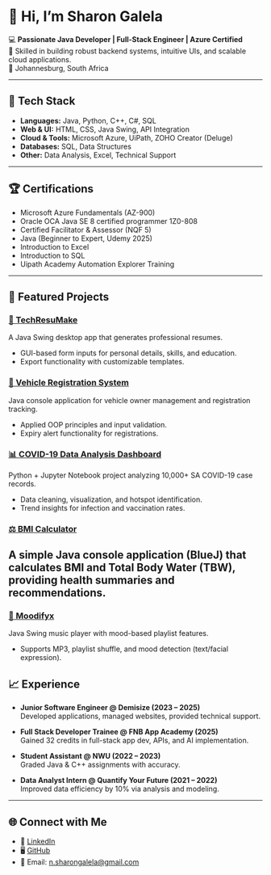 # 👋 Hi, I’m Sharon Galela  

💻 **Passionate Java Developer | Full-Stack Engineer | Azure Certified**  
🚀 Skilled in building robust backend systems, intuitive UIs, and scalable cloud applications.  
📍 Johannesburg, South Africa  

---

## 🔧 Tech Stack  

- **Languages:** Java, Python, C++, C#, SQL  
- **Web & UI:** HTML, CSS, Java Swing, API Integration  
- **Cloud & Tools:** Microsoft Azure, UiPath, ZOHO Creator (Deluge)  
- **Databases:** SQL, Data Structures  
- **Other:** Data Analysis, Excel, Technical Support  

---

## 🏆 Certifications  

- Microsoft Azure Fundamentals (AZ-900)  
- Oracle OCA Java SE 8 certified programmer 1Z0-808
- Certified Facilitator & Assessor (NQF 5)  
- Java (Beginner to Expert, Udemy 2025)
- Introduction to Excel
- Introduction to SQL
- Uipath Academy Automation Explorer Training

---

## 📂 Featured Projects  

### [💼 TechResuMake](https://github.com/ShariieG/TechResuMake)  
A Java Swing desktop app that generates professional resumes.  
- GUI-based form inputs for personal details, skills, and education.  
- Export functionality with customizable templates.  

### [🚗 Vehicle Registration System](https://github.com/ShariieG/Vehicle-Registration)  
Java console application for vehicle owner management and registration tracking.  
- Applied OOP principles and input validation.  
- Expiry alert functionality for registrations.  

### [📊 COVID-19 Data Analysis Dashboard](https://github.com/ShariieG/Covid-analysis-project)  
Python + Jupyter Notebook project analyzing 10,000+ SA COVID-19 case records.  
- Data cleaning, visualization, and hotspot identification.  
- Trend insights for infection and vaccination rates.  

### [⚖️ BMI Calculator](https://github.com/ShariieG/BMI-Calculator)  
A simple Java console application (BlueJ) that calculates BMI and Total Body Water (TBW), providing health summaries and recommendations.  
---

### [🎵 Moodifyx](https://github.com/ShariieG/Moodifyx)  
Java Swing music player with mood-based playlist features.  
- Supports MP3, playlist shuffle, and mood detection (text/facial expression).  

## 📈 Experience  

- **Junior Software Engineer @ Demisize (2023 – 2025)**  
  Developed applications, managed websites, provided technical support.  

- **Full Stack Developer Trainee @ FNB App Academy (2025)**  
  Gained 32 credits in full-stack app dev, APIs, and AI implementation.  

- **Student Assistant @ NWU (2022 – 2023)**  
  Graded Java & C++ assignments with accuracy.  

- **Data Analyst Intern @ Quantify Your Future (2021 – 2022)**  
  Improved data efficiency by 10% via analysis and modeling.  

---

## 🌐 Connect with Me  

- 💼 [LinkedIn](https://www.linkedin.com/in/sharon-galela-6998bb265)  
- 🖥️ [GitHub](https://github.com/ShariieG)  
- 📧 Email: n.sharongalela@gmail.com  
